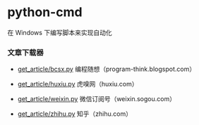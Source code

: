 # python-cmd
在 Windows 下编写脚本来实现自动化

### 文章下载器

- [get_article/bcsx.py][1] 编程随想（program-think.blogspot.com）
- [get_article/huxiu.py][2] 虎嗅网（huxiu.com）
- [get_article/weixin.py][3] 微信订阅号（weixin.sogou.com）
- [get_article/zhihu.py][4] 知乎（zhihu.com）


  [1]: https://github.com/scriptgeeker/python-cmd/blob/master/get_article/bcsx.py
  [2]: https://github.com/scriptgeeker/python-cmd/blob/master/get_article/huxiu.py
  [3]: https://github.com/scriptgeeker/python-cmd/blob/master/get_article/weixin.py
  [4]: https://github.com/scriptgeeker/python-cmd/blob/master/get_article/zhihu.py
